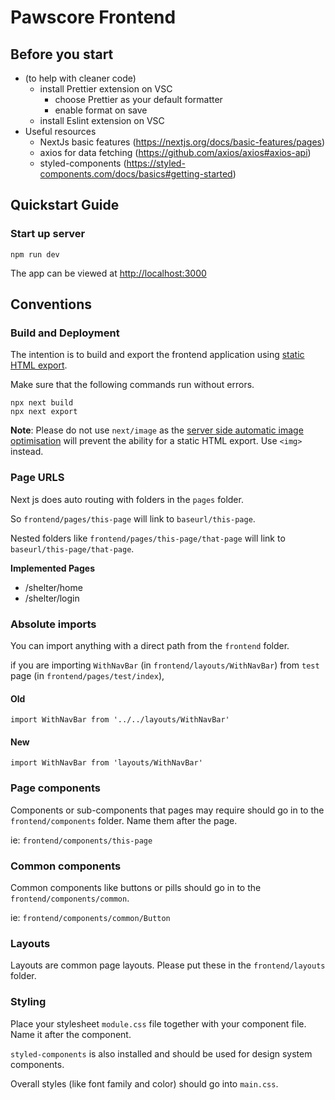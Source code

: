 # Pawscore Frontend

## Before you start

-   (to help with cleaner code)
    -   install Prettier extension on VSC
        -   choose Prettier as your default formatter
        -   enable format on save
    -   install Eslint extension on VSC
-   Useful resources
    -   NextJs basic features (<https://nextjs.org/docs/basic-features/pages>)
    -   axios for data fetching (<https://github.com/axios/axios#axios-api>)
    -   styled-components (<https://styled-components.com/docs/basics#getting-started>)

## Quickstart Guide

### Start up server

    npm run dev

The app can be viewed at <http://localhost:3000>

## Conventions

### **Build and Deployment**

The intention is to build and export the frontend application using [static HTML export](https://nextjs.org/docs/advanced-features/static-html-export).

Make sure that the following commands run without errors.

```
npx next build
npx next export
```

**Note**: Please do not use `next/image` as the [server side automatic image optimisation](https://nextjs.org/docs/basic-features/image-optimization) will prevent the ability for a static HTML export. Use `<img>` instead.

### **Page URLS**

Next js does auto routing with folders in the `pages` folder.

So `frontend/pages/this-page` will link to `baseurl/this-page`.

Nested folders like `frontend/pages/this-page/that-page` will link to `baseurl/this-page/that-page`.

**Implemented Pages**

-   /shelter/home
-   /shelter/login

### **Absolute imports**

You can import anything with a direct path from the `frontend` folder.

if you are importing `WithNavBar` (in `frontend/layouts/WithNavBar`) from `test` page (in `frontend/pages/test/index`),

#### Old

    import WithNavBar from '../../layouts/WithNavBar'

#### New

    import WithNavBar from 'layouts/WithNavBar'

### **Page components**

Components or sub-components that pages may require should go in to the `frontend/components` folder. Name them after the page.

ie: `frontend/components/this-page`

### **Common components**

Common components like buttons or pills should go in to the `frontend/components/common`.

ie: `frontend/components/common/Button`

### **Layouts**

Layouts are common page layouts. Please put these in the `frontend/layouts` folder.

### **Styling**

Place your stylesheet `module.css` file together with your component file. Name it after the component.

`styled-components` is also installed and should be used for design system components.

Overall styles (like font family and color) should go into `main.css`.
